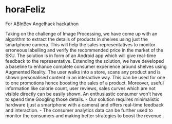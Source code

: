 # horaFeliz
For ABInBev Angelhack hackathon

Taking on the challenge of Image Processing, we have come up with an algorithm to extract the details of products in shelves using just the smartphone camera. This will help the sales representatives to monitor erroneous labelling and verify the recommended price in the market of the SKU. The solution is in form of an Android app which will give real-time feedback to the representative. Extending the solution, we have developed a baseline to enhance complete consumer experience around shelves using Augmented Reality. The user walks into a store, scans any product and is shown personalised content in an interactive way. This can be used for one to one promotions hence boosting the sales of a product. Moreover, useful information like calorie count, user reviews, sales curves which are not visible directly can be easily shown. An enthusiastic consumer won't have to spend time Googling those details. - Our solution requires minimalistic hardware (just a smartphone with a camera) and offers real-time feedback and interaction. - The consumer analytics data can be further used to monitor the consumers and making better strategies to boost the revenue.
